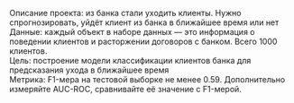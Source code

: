 Описание проекта: из банка стали уходить клиенты. Нужно спрогнозировать, уйдёт клиент из банка в ближайшее время или нет
<br>
Данные: каждый объект в наборе данных — это информация о поведении клиентов и расторжении договоров с банком. Всего 1000 клиентов.
<br>
Цель: построение модели классификации клиентов банка для предсказания ухода в ближайшее время
<br>
Метрика: F1-мера на тестовой выборке не менее 0.59. Дополнительно измеряйте AUC-ROC, сравнивайте её значение с F1-мерой.
